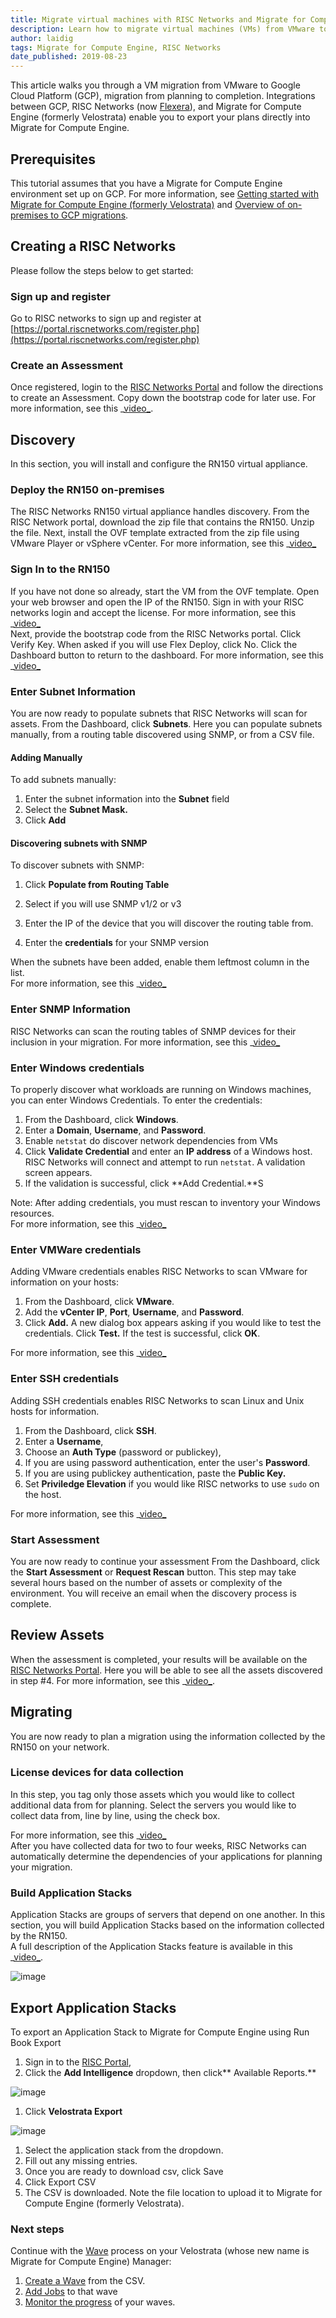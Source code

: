```yaml
---
title: Migrate virtual machines with RISC Networks and Migrate for Compute Engine
description: Learn how to migrate virtual machines (VMs) from VMware to GCP using RISC Networks and Migrate for Compute Engine.
author: laidig
tags: Migrate for Compute Engine, RISC Networks
date_published: 2019-08-23
---
```


This article walks you through a VM migration from VMware to Google Cloud Platform (GCP), migration
from planning to completion. Integrations between GCP, RISC Networks (now
[Flexera](https://www.flexera.com/about-us/press-center/flexera-acquires-risc-networks.html)),
and Migrate for Compute Engine (formerly Velostrata) enable you to export your
plans directly into Migrate for Compute Engine.

## Prerequisites

This tutorial assumes that you have a Migrate for Compute Engine environment set
up on GCP. For more information, see
[Getting started with Migrate for Compute Engine (formerly Velostrata)](https://cloud.google.com/velostrata/docs/getting-started)
and
[Overview of on-premises to GCP migrations](https://cloud.google.com/velostrata/docs/how-to/migrate-on-premises-to-gcp/overview).

## Creating a RISC Networks

Please follow the steps below to get started:

### Sign up and register

Go to RISC networks to sign up and register at
[https://portal.riscnetworks.com/register.php](https://portal.riscnetworks.com/register.php)

### Create an Assessment

Once registered, login to the [RISC Networks Portal](https://portal.riscnetworks.com/)
and follow the directions to create an Assessment. Copy down the bootstrap code for later
use. For more information, see this _[video_](https://www.youtube.com/watch?v=GESZAjhjiJI).

## Discovery

In this section, you will install and configure the RN150 virtual appliance.

### Deploy the RN150 on-premises

The RISC Networks RN150 virtual appliance handles discovery. From the RISC
Network portal, download the zip file that contains the RN150. Unzip the file.
Next, install the OVF template extracted from the zip file using VMware Player
or vSphere vCenter. For more information, see this
_[video_](https://www.youtube.com/watch?v=GsunC6IaAq4)

### Sign In to the RN150

If you have not done so already, start the VM from the OVF template. Open your
web browser and open the IP of the RN150. Sign in with your RISC networks login
and accept the license.  For more information, see this
_[video_](https://www.youtube.com/watch?v=X8XjSPSlq48)  
Next, provide the bootstrap code from the RISC Networks portal. Click Verify
Key. When asked if you will use Flex Deploy, click No. Click the Dashboard
button to return to the dashboard. For more information, see this
_[video_](https://www.youtube.com/watch?v=wXYykCxrqbs)

### Enter Subnet Information

You are now ready to populate subnets that RISC Networks will scan for assets.
From the Dashboard, click **Subnets**. Here you can populate subnets manually,
from a routing table discovered using SNMP, or from a CSV file.

#### Adding Manually

To add subnets manually:

1. Enter the subnet information into the **Subnet** field
1. Select the **Subnet Mask.**
1. Click **Add**

#### Discovering subnets with SNMP

To discover subnets with SNMP:

1. Click **Populate from Routing Table**

1. Select if you will use SNMP v1/2 or v3
1. Enter the IP of the device that you will discover the routing table from.
1. Enter the **credentials** for your SNMP version

When the subnets have been added, enable them leftmost column in the list.  
For more information, see this
_[video_](https://www.youtube.com/watch?v=csF1dOtb4nE)

### Enter SNMP Information

RISC Networks can scan the routing tables of SNMP devices for their inclusion in
your migration. For more information, see this
_[video_](https://www.youtube.com/watch?v=uJPPZwxHLLY)

### Enter Windows credentials

To properly discover what workloads are running on Windows machines, you can
enter Windows Credentials. To enter the credentials:

1. From the Dashboard, click **Windows**.
1. Enter a **Domain**, **Username**, and **Password**.
1. Enable `netstat` do discover network dependencies from VMs
1. Click **Validate Credential** and enter an **IP address** of a Windows
   host. RISC Networks will connect and attempt to run `netstat`. A validation
   screen appears.
1. If the validation is successful, click **Add Credential.**S

Note: After adding credentials, you must rescan to inventory your Windows
resources.  
For more information, see this
_[video_](https://www.youtube.com/watch?v=Lj7Op7xRyKI)

### Enter VMWare credentials

Adding VMware credentials enables RISC Networks to scan VMware for information
on your hosts:

1. From the Dashboard, click **VMware**.
1. Add the **vCenter IP**, **Port**, **Username**, and **Password**.
1. Click **Add.** A new dialog box appears asking if you would like to test
    the credentials. Click **Test.** If the test is successful, click **OK**.

For more information, see this
_[video_](https://www.youtube.com/watch?v=jzIrWKn6UOQ)

### Enter SSH credentials

Adding SSH credentials enables RISC Networks to scan Linux and Unix hosts for
information.

1. From the Dashboard, click **SSH**.
1. Enter a **Username**,
1. Choose an **Auth Type** (password or publickey),
1. If you are using password authentication, enter the user's **Password**.
1. If you are using publickey authentication, paste the **Public Key.**
1. Set **Priviledge Elevation** if you would like RISC networks to use
    `sudo` on the host.

For more information, see this
_[video_](https://www.youtube.com/watch?v=_FTOzaB9oqQ)

### Start Assessment

You are now ready to continue your assessment From the Dashboard, click the
**Start Assessment** or **Request Rescan** button. This step may take several
hours based on the number of assets or complexity of the environment. You will
receive an email when the discovery process is complete.

## Review Assets

When the assessment is completed, your results will be available on the [RISC
Networks Portal](https://portal.riscnetworks.com). Here you will be able to see
all the assets discovered in step #4.  For more information, see this
_[video_](https://www.youtube.com/watch?v=uPBsTa2F2Gc).

## Migrating

You are now ready to plan a migration using the information collected by the
RN150 on your network.

### License devices for data collection

In this step, you tag only those assets which you would like to collect additional data
from for planning. Select the servers you would like to collect data from, line by line, using the
check box.

For more information, see this
_[video_](https://www.youtube.com/watch?v=nYCEaXwvl1w)  
After you have collected data for two to four weeks, RISC Networks can
automatically determine the dependencies of your applications for planning your
migration.

### Build Application Stacks

Application Stacks are groups of servers that depend on one another. In this
section, you will build Application Stacks based on the information collected by
the RN150.  
A full description of the Application Stacks feature is available in this
_[video_](http://www.youtube.com/watch?v=2UHYGso_BKc).

![image](https://storage.googleapis.com/gcp-community/tutorials/vm-migration-with-risc-networks/seamlessmigrat--68xpj7vgzna.png)

## Export Application Stacks

To export an Application Stack  to Migrate for Compute Engine using  Run Book
Export

1. Sign in to the [RISC Portal](https://portal.riscnetworks.com),
1. Click the **Add Intelligence** dropdown, then click** Available Reports.**

![image](https://storage.googleapis.com/gcp-community/tutorials/vm-migration-with-risc-networks/seamlessmigrat--6qzgse7y6pm.png)

1. Click **Velostrata Export**

![image](https://storage.googleapis.com/gcp-community/tutorials/vm-migration-with-risc-networks/seamlessmigrat--qdj7zg672hg.png)

1. Select the application stack from the dropdown.
1. Fill out any missing entries.
1. Once you are ready to download csv, click Save
1. Click Export CSV
1. The CSV is downloaded. Note the file location to upload it to Migrate
    for Compute Engine (formerly Velostrata).

### Next steps

Continue with the
[Wave](https://cloud.google.com/velostrata/docs/how-to/organizing-migrations/overview) process
on your Velostrata (whose new name is Migrate for Compute Engine) Manager:

1. [Create a Wave](https://cloud.google.com/velostrata/docs/how-to/organizing-migrations/creating-new-waves)
   from the CSV.
1. [Add Jobs](https://cloud.google.com/velostrata/docs/how-to/organizing-migrations/creating-aborting-jobs)
    to that wave
1. [Monitor the progress](https://cloud.google.com/velostrata/docs/how-to/organizing-migrations/monitoring-waves-runbooks-jobs)
   of your waves.
